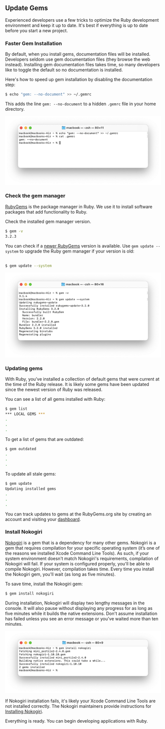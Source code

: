 ## Update Gems

Experienced developers use a few tricks to optimize the Ruby development environment and keep it up to date. It's best if everything is up to date before you start a new project.

### Faster Gem Installation

By default, when you install gems, documentation files will be installed. Developers seldom use gem documentation files (they browse the web instead). Installing gem documentation files takes time, so many developers like to toggle the default so no documentation is installed.

Here's how to speed up gem installation by disabling the documentation step:

```bash
$ echo "gem: --no-document" >> ~/.gemrc
```

This adds the line `gem: --no-document` to a hidden `.gemrc` file in your home directory.

![](/assets/images/ruby/faster-gem-installation.png)

### Check the gem manager

[RubyGems](https://rubygems.org/gems/rubygems-update) is the package manager in Ruby. We use it to install software packages that add functionality to Ruby.

Check the installed gem manager version.

```bash
$ gem -v
3.2.3
```

You can check if a [newer RubyGems](https://rubygems.org/gems/rubygems-update) version is available. Use `gem update --system` to upgrade the Ruby gem manager if your version is old:
```bash

$ gem update --system
```

![](/assets/images/ruby/update-system-gem.png)

### Updating gems

With Ruby, you’ve installed a collection of default gems that were current at the time of the Ruby release. It is likely some gems have been updated since the newest version of Ruby was released.

You can see a list of all gems installed with Ruby:

```bash
$ gem list
*** LOCAL GEMS ***
.
.
.
```

To get a list of gems that are outdated:

```bash
$ gem outdated
.
.
.
```

To update all stale gems:

```bash
$ gem update
Updating installed gems
.
.
.
```

You can track updates to gems at the RubyGems.org site by creating an account and visiting your [dashboard](https://rubygems.org/dashboard).

### Install Nokogiri

[Nokogiri](http://nokogiri.org/) is a gem that is a dependency for many other gems. Nokogiri is a gem that requires compilation for your specific operating system (it’s one of the reasons we installed Xcode Command Line Tools). As such, if your system environment doesn't match Nokogiri's requirements, compilation of Nokogiri will fail. If your system is configured properly, you'll be able to compile Nokogiri. However, compilation takes time. Every time you install the Nokogiri gem, you'll wait (as long as five minutes).

To save time, install the Nokogiri gem:

```bash
$ gem install nokogiri
```

During installation, Nokogiri will display two lengthy messages in the console. It will also pause without displaying any progress for as long as five minutes while it builds the native extensions. Don't assume installation has failed unless you see an error message or you've waited more than ten minutes.

![](/assets/images/ruby/install-nokogiri-gem.png)

If Nokogiri installation fails, it's likely your Xcode Command Line Tools are not installed correctly. The Nokogiri maintainers provide instructions for [Installing Nokogiri](https://nokogiri.org/tutorials/installing_nokogiri.html).

Everything is ready. You can begin developing applications with Ruby.
